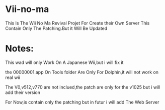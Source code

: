 # Vii-no-ma

This Is The Wii No Ma Revival Projet For Create their Own Server
This Contain Only The Patching.But it Will Be Updated

# Notes:

This wad will only Work On A Japanese Wii,but i will fix it

the 00000001.app On Tools folder Are Only For Dolphin,it will not work on real wii

The V0,v512,v770 are not inclued,the patch are only for the v1025 but i will add their version

For Now,is contain only the patching but in futur i will add The Web Server
